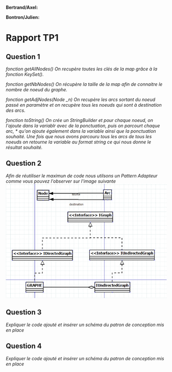 **Bertrand/Axel:**

**Bontron/Julien:**

# Rapport TP1

## Question 1
*fonction getAllNodes()*
*On recupère toutes les clés de la map grâce à la fonction KeySet().*


*fonction getNbNodes()*
*On récupère la taille de la map afin de connaitre le nombre de noeud du graphe.*

*fonction getAdjNodes(Node _n)*
*On recupère les arcs sortant du noeud passé en paramètre et on recupère tous les noeuds qui sont à destination des arcs.*

*fonction toString()*
*On crée un StringBuilder et pour chaque noeud, on l'ajoute dans la variablr avec de la ponctuation, puis on parcourt chaque arc, *
qu'on ajoute également dans la variable ainsi que la ponctuation souhaité. Une fois que nous avons parcouru tous les arcs de tous 
les noeuds on retourne la variable au format string ce qui nous donne le résultat souhaité.*

## Question 2
*Afin de réutiliser le maximun de code nous utilsons un Pattern Adapteur comme vous pouvez l'observer sur l'image suivante*
![Question 2](images/question2.png)

## Question 3
*Expliquer le code ajouté et insérer un schéma du patron de conception mis en place*

## Question 4
*Expliquer le code ajouté et insérer un schéma du patron de conception mis en place*
